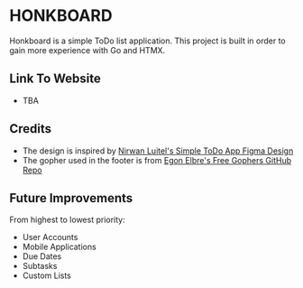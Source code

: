 # HONKBOARD

Honkboard is a simple ToDo list application.
This project is built in order to gain more experience with Go and HTMX.

## Link To Website
- TBA

## Credits
- The design is inspired by [Nirwan Luitel's Simple ToDo App Figma Design](https://www.figma.com/community/file/1230529343982869664)
- The gopher used in the footer is from [Egon Elbre's Free Gophers GitHub Repo](https://github.com/egonelbre/gophers)

## Future Improvements

From highest to lowest priority:
- User Accounts
- Mobile Applications
- Due Dates
- Subtasks
- Custom Lists
